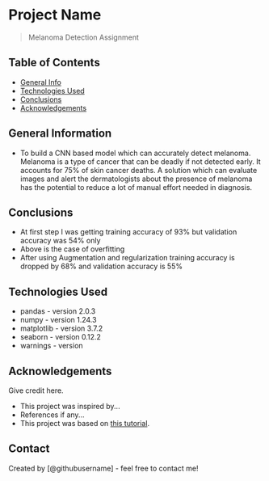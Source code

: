 # Project Name
> Melanoma Detection Assignment


## Table of Contents
* [General Info](#general-information)
* [Technologies Used](#technologies-used)
* [Conclusions](#conclusions)
* [Acknowledgements](#acknowledgements)

<!-- You can include any other section that is pertinent to your problem -->

## General Information
- To build a CNN based model which can accurately detect melanoma. Melanoma is a type of cancer that can be deadly if not detected early. It accounts for 75% of 
  skin cancer deaths. A solution which can evaluate images and alert the dermatologists about the presence of melanoma has the potential to reduce a lot of manual effort needed in diagnosis. 

<!-- You don't have to answer all the questions - just the ones relevant to your project. -->

## Conclusions
- At first step I was getting training accuracy of 93% but validation accuracy was 54% only
- Above is the case of overfitting
- After using Augmentation and regularization training accuracy is dropped by 68% and validation accuracy is 55%
<!-- You don't have to answer all the questions - just the ones relevant to your project. -->


## Technologies Used
- pandas - version 2.0.3
- numpy - version 1.24.3
- matplotlib - version 3.7.2
- seaborn - version 0.12.2
- warnings - version 

<!-- As the libraries versions keep on changing, it is recommended to mention the version of library used in this project -->

## Acknowledgements
Give credit here.
- This project was inspired by...
- References if any...
- This project was based on [this tutorial](https://www.example.com).


## Contact
Created by [@githubusername] - feel free to contact me!


<!-- Optional -->
<!-- ## License -->
<!-- This project is open source and available under the [... License](). -->

<!-- You don't have to include all sections - just the one's relevant to your project -->